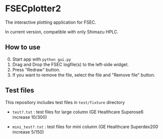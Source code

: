 FSECplotter2
=============
The interactive plotting application for FSEC.

In current version, compatible with only Shimazu HPLC.


How to use
-----------
0. Start app with `python gui.py`
1. Drag and Drop the FSEC logfile(s) to the left-side widget.
2. Press "Redraw" button.
3. If you want to remove the file, select the file and "Remove file" button.

Test files
------------
This repository includes test files in `test/fixture` directory

+   `test?.txt` :
    test files for large column (GE Healthcare Superose6 increase 10/300)

+   `mini_test?.txt` :
    test files for mini column (GE Healthcare Superdex200 increase 5/150)
 
 